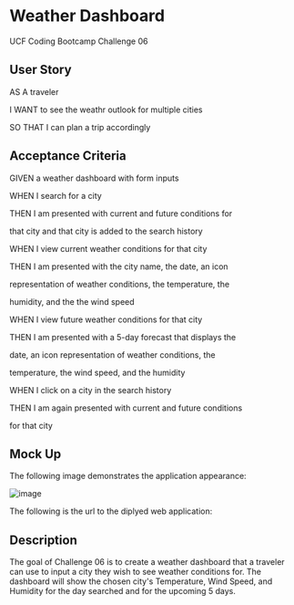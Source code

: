 # Weather Dashboard
UCF Coding Bootcamp Challenge 06

## User Story

AS A traveler

I WANT to see the weathr outlook for multiple cities

SO THAT I can plan a trip accordingly

## Acceptance Criteria

GIVEN a weather dashboard with form inputs

WHEN I search for a city

THEN I am presented with current and future conditions for

that city and that city is added to the search history

WHEN I view current weather conditions for that city

THEN I am presented with the city name, the date, an icon 

representation of weather conditions, the temperature, the

humidity, and the the wind speed

WHEN I view future weather conditions for that city

THEN I am presented with a 5-day forecast that displays the

date, an icon representation of weather conditions, the

temperature, the wind speed, and the humidity

WHEN I click on a city in the search history

THEN I am again presented with current and future conditions

for that city

## Mock Up

The following image demonstrates the application appearance:








![image](https://user-images.githubusercontent.com/111001779/201225144-16b4f517-3925-4453-86e9-e9fdc9b78130.png)








The following is the url to the diplyed web application:


## Description

The goal of Challenge 06 is to create a weather dashboard that a traveler can use to input a city they wish to see weather conditions for. The dashboard will show the chosen city's Temperature, Wind Speed, and Humidity for the day searched and for the upcoming 5 days.
